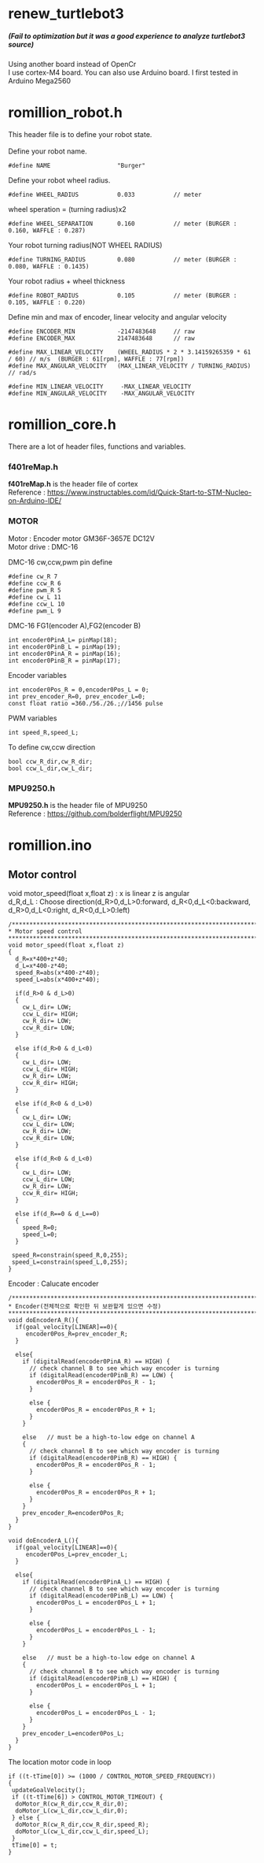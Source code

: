 # renew_turtlebot3
##### (Fail to optimization but it was a good experience to analyze turtlebot3 source)
Using another board instead of OpenCr<br>
I use cortex-M4 board. You can also use Arduino board. I first tested in Arduino Mega2560

# romillion_robot.h
This header file is to define your robot state.<br><br>
Define your robot name.

    #define NAME                   "Burger"
Define your robot wheel radius.<br>

    #define WHEEL_RADIUS           0.033           // meter
wheel speration = (turning radius)x2<br>

    #define WHEEL_SEPARATION       0.160           // meter (BURGER : 0.160, WAFFLE : 0.287)
Your robot turning radius(NOT WHEEL RADIUS)<br>

    #define TURNING_RADIUS         0.080           // meter (BURGER : 0.080, WAFFLE : 0.1435)
Your robot radius + wheel thickness<br>

    #define ROBOT_RADIUS           0.105           // meter (BURGER : 0.105, WAFFLE : 0.220)
Define min and max of encoder, linear velocity and angular velocity<br>

    #define ENCODER_MIN            -2147483648     // raw
    #define ENCODER_MAX            2147483648      // raw

    #define MAX_LINEAR_VELOCITY    (WHEEL_RADIUS * 2 * 3.14159265359 * 61 / 60) // m/s  (BURGER : 61[rpm], WAFFLE : 77[rpm])
    #define MAX_ANGULAR_VELOCITY   (MAX_LINEAR_VELOCITY / TURNING_RADIUS)       // rad/s

    #define MIN_LINEAR_VELOCITY     -MAX_LINEAR_VELOCITY  
    #define MIN_ANGULAR_VELOCITY    -MAX_ANGULAR_VELOCITY 


# romillion_core.h
There are a lot of header files, functions and variables.<br>

### f401reMap.h
**f401reMap.h** is the header file of cortex<br>
Reference : https://www.instructables.com/id/Quick-Start-to-STM-Nucleo-on-Arduino-IDE/

### MOTOR
Motor : Encoder motor GM36F-3657E DC12V<br>
Motor drive : DMC-16<br>

DMC-16 cw,ccw,pwm pin define

    #define cw_R 7
    #define ccw_R 6
    #define pwm_R 5
    #define cw_L 11
    #define ccw_L 10
    #define pwm_L 9
DMC-16 FG1(encoder A),FG2(encoder B)
 
    int encoder0PinA_L= pinMap(18);
    int encoder0PinB_L = pinMap(19);
    int encoder0PinA_R = pinMap(16);
    int encoder0PinB_R = pinMap(17);
Encoder variables

    int encoder0Pos_R = 0,encoder0Pos_L = 0;
    int prev_encoder_R=0, prev_encoder_L=0;
    const float ratio =360./56./26.;//1456 pulse
PWM variables

    int speed_R,speed_L;
To define cw,ccw direction

    bool ccw_R_dir,cw_R_dir;
    bool ccw_L_dir,cw_L_dir;
### MPU9250.h
**MPU9250.h** is the header file of MPU9250<br>
Reference : https://github.com/bolderflight/MPU9250<br>

# romillion.ino

## Motor control
void motor_speed(float x,float z) : x is linear z is angular<br>
d_R,d_L : Choose direction(d_R>0,d_L>0:forward, d_R<0,d_L<0:backward, d_R>0,d_L<0:right, d_R<0,d_L>0:left)<br>

    /*******************************************************************************
    * Motor speed control
    *******************************************************************************/
    void motor_speed(float x,float z)
    {
      d_R=x*400+z*40;     
      d_L=x*400-z*40;
      speed_R=abs(x*400-z*40);     
      speed_L=abs(x*400+z*40);

      if(d_R>0 & d_L>0)
      {
        cw_L_dir= LOW;
        ccw_L_dir= HIGH;
        cw_R_dir= LOW; 
        ccw_R_dir= LOW;
      }

      else if(d_R>0 & d_L<0)
      {
        cw_L_dir= LOW;
        ccw_L_dir= HIGH;
        cw_R_dir= LOW; 
        ccw_R_dir= HIGH;
      }

      else if(d_R<0 & d_L>0)
      {
        cw_L_dir= LOW;
        ccw_L_dir= LOW;
        cw_R_dir= LOW; 
        ccw_R_dir= LOW;
      }

      else if(d_R<0 & d_L<0)
      {
        cw_L_dir= LOW;
        ccw_L_dir= LOW;
        cw_R_dir= LOW; 
        ccw_R_dir= HIGH;
      }

      else if(d_R==0 & d_L==0)
      {
        speed_R=0;
        speed_L=0;
      }

     speed_R=constrain(speed_R,0,255);
     speed_L=constrain(speed_L,0,255);
    }

Encoder : Calucate encoder

    /*******************************************************************************
    * Encoder(전체적으로 확인한 뒤 보완할게 있으면 수정)
    *******************************************************************************/
    void doEncoderA_R(){
      if(goal_velocity[LINEAR]==0){
         encoder0Pos_R=prev_encoder_R;
      }

      else{
        if (digitalRead(encoder0PinA_R) == HIGH) { 
          // check channel B to see which way encoder is turning
          if (digitalRead(encoder0PinB_R) == LOW) {  
            encoder0Pos_R = encoder0Pos_R - 1;
          } 

          else {
            encoder0Pos_R = encoder0Pos_R + 1;
          }
        }

        else   // must be a high-to-low edge on channel A                                       
        { 
          // check channel B to see which way encoder is turning  
          if (digitalRead(encoder0PinB_R) == HIGH) {   
            encoder0Pos_R = encoder0Pos_R - 1;
          } 

          else {
            encoder0Pos_R = encoder0Pos_R + 1;
          }
        }
        prev_encoder_R=encoder0Pos_R;
      }
    }

    void doEncoderA_L(){
      if(goal_velocity[LINEAR]==0){
         encoder0Pos_L=prev_encoder_L;
      }

      else{
        if (digitalRead(encoder0PinA_L) == HIGH) { 
          // check channel B to see which way encoder is turning
          if (digitalRead(encoder0PinB_L) == LOW) {  
            encoder0Pos_L = encoder0Pos_L + 1;
          } 

          else {
            encoder0Pos_L = encoder0Pos_L - 1;
          }
        }

        else   // must be a high-to-low edge on channel A                                       
        { 
          // check channel B to see which way encoder is turning  
          if (digitalRead(encoder0PinB_L) == HIGH) {   
            encoder0Pos_L = encoder0Pos_L + 1;
          } 

          else {
            encoder0Pos_L = encoder0Pos_L - 1;
          }
        }
        prev_encoder_L=encoder0Pos_L;
      }
    }

The location motor code in loop

    if ((t-tTime[0]) >= (1000 / CONTROL_MOTOR_SPEED_FREQUENCY))
    {
     updateGoalVelocity();
     if ((t-tTime[6]) > CONTROL_MOTOR_TIMEOUT) {
      doMotor_R(cw_R_dir,ccw_R_dir,0);
      doMotor_L(cw_L_dir,ccw_L_dir,0);
     } else {
      doMotor_R(cw_R_dir,ccw_R_dir,speed_R);
      doMotor_L(cw_L_dir,ccw_L_dir,speed_L);
     }
     tTime[0] = t;
    }
